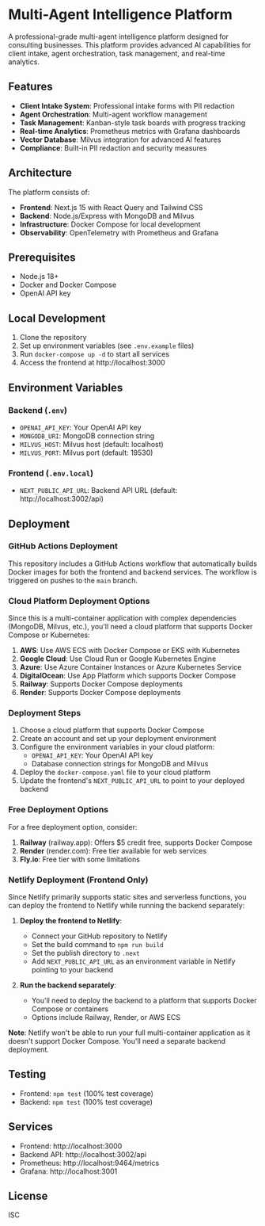 # Multi-Agent Intelligence Platform

A professional-grade multi-agent intelligence platform designed for consulting businesses. This platform provides advanced AI capabilities for client intake, agent orchestration, task management, and real-time analytics.

## Features

- **Client Intake System**: Professional intake forms with PII redaction
- **Agent Orchestration**: Multi-agent workflow management
- **Task Management**: Kanban-style task boards with progress tracking
- **Real-time Analytics**: Prometheus metrics with Grafana dashboards
- **Vector Database**: Milvus integration for advanced AI features
- **Compliance**: Built-in PII redaction and security measures

## Architecture

The platform consists of:

- **Frontend**: Next.js 15 with React Query and Tailwind CSS
- **Backend**: Node.js/Express with MongoDB and Milvus
- **Infrastructure**: Docker Compose for local development
- **Observability**: OpenTelemetry with Prometheus and Grafana

## Prerequisites

- Node.js 18+
- Docker and Docker Compose
- OpenAI API key

## Local Development

1. Clone the repository
2. Set up environment variables (see `.env.example` files)
3. Run `docker-compose up -d` to start all services
4. Access the frontend at http://localhost:3000

## Environment Variables

### Backend (`.env`)

- `OPENAI_API_KEY`: Your OpenAI API key
- `MONGODB_URI`: MongoDB connection string
- `MILVUS_HOST`: Milvus host (default: localhost)
- `MILVUS_PORT`: Milvus port (default: 19530)

### Frontend (`.env.local`)

- `NEXT_PUBLIC_API_URL`: Backend API URL (default: http://localhost:3002/api)

## Deployment

### GitHub Actions Deployment

This repository includes a GitHub Actions workflow that automatically builds Docker images for both the frontend and backend services. The workflow is triggered on pushes to the `main` branch.

### Cloud Platform Deployment Options

Since this is a multi-container application with complex dependencies (MongoDB, Milvus, etc.), you'll need a cloud platform that supports Docker Compose or Kubernetes:

1. **AWS**: Use AWS ECS with Docker Compose or EKS with Kubernetes
2. **Google Cloud**: Use Cloud Run or Google Kubernetes Engine
3. **Azure**: Use Azure Container Instances or Azure Kubernetes Service
4. **DigitalOcean**: Use App Platform which supports Docker Compose
5. **Railway**: Supports Docker Compose deployments
6. **Render**: Supports Docker Compose deployments

### Deployment Steps

1. Choose a cloud platform that supports Docker Compose
2. Create an account and set up your deployment environment
3. Configure the environment variables in your cloud platform:
   - `OPENAI_API_KEY`: Your OpenAI API key
   - Database connection strings for MongoDB and Milvus
4. Deploy the `docker-compose.yaml` file to your cloud platform
5. Update the frontend's `NEXT_PUBLIC_API_URL` to point to your deployed backend

### Free Deployment Options

For a free deployment option, consider:

1. **Railway** (railway.app): Offers $5 credit free, supports Docker Compose
2. **Render** (render.com): Free tier available for web services
3. **Fly.io**: Free tier with some limitations

### Netlify Deployment (Frontend Only)

Since Netlify primarily supports static sites and serverless functions, you can deploy the frontend to Netlify while running the backend separately:

1. **Deploy the frontend to Netlify**:
   - Connect your GitHub repository to Netlify
   - Set the build command to `npm run build`
   - Set the publish directory to `.next`
   - Add `NEXT_PUBLIC_API_URL` as an environment variable in Netlify pointing to your backend

2. **Run the backend separately**:
   - You'll need to deploy the backend to a platform that supports Docker Compose or containers
   - Options include Railway, Render, or AWS ECS

**Note**: Netlify won't be able to run your full multi-container application as it doesn't support Docker Compose. You'll need a separate backend deployment.

## Testing

- Frontend: `npm test` (100% test coverage)
- Backend: `npm test` (100% test coverage)

## Services

- Frontend: http://localhost:3000
- Backend API: http://localhost:3002/api
- Prometheus: http://localhost:9464/metrics
- Grafana: http://localhost:3001

## License

ISC
